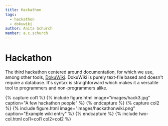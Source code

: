 ```yaml
---
title: Hackathon 
tags:
  - hackathon
  - dokuwiki
author: Anita Schurch
member: a.c.schurch
---
```


# Hackathon

The third hackathon centered around documentation, for which we use, among other tools, [DokuWiki](https://www.dokuwiki.org/dokuwiki).
DokuWiki is purely text-file based and doesn't require a database. 
It's syntax is straighforward which makes it a versatile tool to programmers and non-programmers alike.


{% capture col1 %}
{%
  include figure.html
  image="images/hack3.jpg"
  caption="A few hackathon people"
%}
{% endcapture %}
{% capture col2 %}
{%
  include figure.html
  image="images/hackathonwiki.png"
  caption="Example wiki entry"
%}
{% endcapture %}
{% include two-col.html col1=col1 col2=col2 %}
